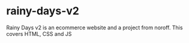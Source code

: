 # rainy-days-v2
Rainy Days v2 is an ecommerce website and a project from noroff. This covers HTML, CSS and JS
